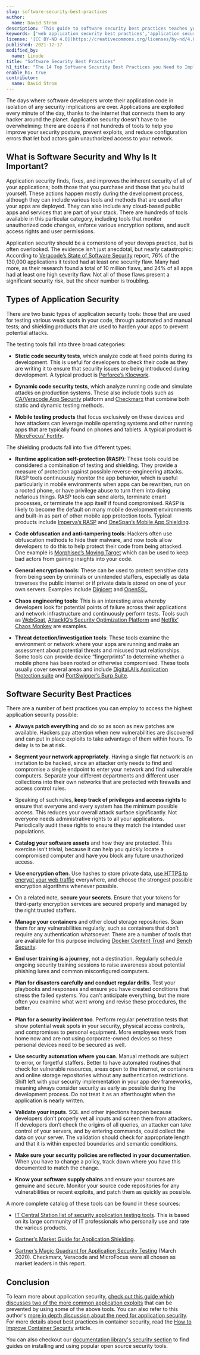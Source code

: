 ```yaml
---
slug: software-security-best-practices
author:
  name: David Strom
description: 'This guide to software security best practices teaches you about types of application security and how to secure a web application.'
keywords: ['web application security best practices','application security best practices','software development security best practices']
license: '[CC BY-ND 4.0](https://creativecommons.org/licenses/by-nd/4.0)'
published: 2021-12-17
modified_by:
  name: Linode
title: "Software Security Best Practices"
h1_title: "The 14 Top Software Security Best Practices you Need to Implement Today"
enable_h1: true
contributor:
  name: David Strom
---
```


The days where software developers wrote their application code in isolation of any security implications are over. Applications are exploited every minute of the day, thanks to the internet that connects them to any hacker around the planet. Application security doesn't have to be overwhelming: there are dozens if not hundreds of tools to help you improve your security posture, prevent exploits, and reduce configuration errors that let bad actors gain unauthorized access to your network.

## What is Software Security and Why Is It Important?

Application security finds, fixes, and improves the inherent security of all of your applications; both those that you purchase and those that you build yourself. These actions happen mostly during the development process, although they can include various tools and methods that are used after your apps are deployed. They can also include any cloud-based public apps and services that are part of your stack. There are hundreds of tools available in this particular category, including tools that monitor unauthorized code changes, enforce various encryption options, and audit access rights and user permissions.

Application security should be a cornerstone of your devops practice, but is often overlooked. The evidence isn’t just anecdotal, but nearly catastrophic: According to [Veracode’s State of Software Security](https://www.veracode.com/state-of-software-security-report) report, 76% of the 130,000 applications it tested had at least one security flaw. Many had more, as their research found a total of 10 million flaws, and 24% of all apps had at least one high severity flaw. Not all of those flaws present a significant security risk, but the sheer number is troubling.

## Types of Application Security

There are two basic types of application security tools: those that are used for testing various weak spots in your code, through automated and manual tests; and shielding products that are used to harden your apps to prevent potential attacks.

The testing tools fall into three broad categories:

- **Static code security tests**, which analyze code at fixed points during its development. This is useful for developers to check their code as they are writing it to ensure that security issues are being introduced during development. A typical product is [Perforce’s Klocwork](https://www.perforce.com/products/klocwork).

- **Dynamic code security tests**, which analyze running code and simulate attacks on production systems. These also include tools such as [CA/Veracode App Security](https://www.veracode.com/products) platform and [Checkmarx](https://www.checkmarx.com/products/iast-interactive-application-security-testing/) that combine both static and dynamic testing methods.

- **Mobile testing products** that focus exclusively on these devices and how attackers can leverage mobile operating systems and other running apps that are typically found on phones and tablets. A typical product is [MicroFocus’ Fortify](https://www.microfocus.com/en-us/cyberres/application-security/fortify-on-demand).

The shielding products fall into five different types:

- **Runtime application self-protection (RASP)**: These tools could be considered a combination of testing and shielding. They provide a measure of protection against possible reverse-engineering attacks. RASP tools continuously monitor the app behavior, which is useful particularly in mobile environments when apps can be rewritten, run on a rooted phone, or have privilege abuse to turn them into doing nefarious things. RASP tools can send alerts, terminate errant processes, or terminate the app itself if found compromised. RASP is likely to become the default on many mobile development environments and built-in as part of other mobile app protection tools. Typical products include [Imperva’s RASP](https://www.imperva.com/products/runtime-application-self-protection-rasp/?redirect=Prevoty) and [OneSpan’s Mobile App Shielding](https://www.onespan.com/products/application-shielding).

- **Code obfuscation and anti-tampering tools**: Hackers often use obfuscation methods to hide their malware, and now tools allow developers to do this to help protect their code from being attacked. One example is [Morphisec’s Moving Target](https://www.morphisec.com/) which can be used to keep bad actors from gaining insights into your code.

- **General encryption tools**: These can be used to protect sensitive data from being seen by criminals or unintended staffers, especially as data traverses the public internet or if private data is stored on one of your own servers. Examples include [Digicert](https://www.digicert.com/) and [OpenSSL](https://www.openssl.org/).

- **Chaos engineering tools**: This is an interesting area whereby developers look for potential points of failure across their applications and network infrastructure and continuously perform tests. Tools such as [WebGoat](https://owasp.org/www-project-webgoat/), [AttackIQ’s Security Optimization Platform](https://attackiq.com/) and [Netflix’ Chaos Monkey](https://netflix.github.io/chaosmonkey/) are examples.

- **Threat detection/investigation tools**: These tools examine the environment or network where your apps are running and make an assessment about potential threats and misused trust relationships. Some tools can provide device “fingerprints” to determine whether a mobile phone has been rooted or otherwise compromised. These tools usually cover several areas and include [Digital.AI’s Application Protection suite](https://digital.ai/application-protection) and [PortSwigger’s Burp Suite](https://portswigger.net/burp).

## Software Security Best Practices

There are a number of best practices you can employ to access the highest application security possible:

- **Always patch everything** and do so as soon as new patches are available. Hackers pay attention when new vulnerabilities are discovered and can put in place exploits to take advantage of them within hours. To delay is to be at risk.

- **Segment your network appropriately**. Having a single flat network is an invitation to be hacked, since an attacker only needs to find and compromise a single endpoint to enter your network and find vulnerable computers. Separate your different departments and different user collections into their own networks that are protected with firewalls and access control rules.

- Speaking of such rules, **keep track of privileges and access rights** to ensure that everyone and every system has the minimum possible access. This reduces your overall attack surface significantly. Not everyone needs administrative rights to all your applications. Periodically audit these rights to ensure they match the intended user populations.

- **Catalog your software assets** and how they are protected. This exercise isn’t trivial, because it can help you quickly locate a compromised computer and have you block any future unauthorized access.

- **Use encryption often**. Use hashes to store private data, [use HTTPS to encrypt your web traffic](/docs/guides/enabling-https-using-certbot/) everywhere, and choose the strongest possible encryption algorithms whenever possible.

- On a related note, **secure your secrets**. Ensure that your tokens for third-party encryption services are secured properly and managed by the right trusted staffers.

- **Manage your containers** and other cloud storage repositories. Scan them for any vulnerabilities regularly, such as containers that don’t require any authentication whatsoever. There are a number of tools that are available for this purpose including [Docker Content Trust](https://docs.docker.com/engine/security/trust/) and [Bench Security](https://github.com/docker/docker-bench-security).

- **End user training is a journey**, not a destination. Regularly schedule ongoing security training sessions to raise awareness about potential phishing lures and common misconfigured computers.

- **Plan for disasters carefully and conduct regular drills**. Test your playbooks and responses and ensure you have created conditions that stress the failed systems. You can’t anticipate everything, but the more often you examine what went wrong and revise these procedures, the better.

- **Plan for a security incident too**. Perform regular penetration tests that show potential weak spots in your security, physical access controls, and compromises to personal equipment. More employees work from home now and are not using corporate-owned devices so these personal devices need to be secured as well.

- **Use security automation where you can**. Manual methods are subject to error, or forgetful staffers. Better to have automated routines that check for vulnerable resources, areas open to the internet, or containers and online storage repositories without any authentication restrictions. Shift left with your security implementation in your app dev frameworks, meaning always consider security as early as possible during the development process. Do not treat it as an afterthought when the application is nearly written.

- **Validate your inputs**. SQL and other injections happen because developers don’t properly vet all inputs and screen them from attackers. If developers don’t check the origins of all queries, an attacker can take control of your servers, and by entering commands, could collect the data on your server. The validation should check for appropriate length and that it is within expected boundaries and semantic conditions.

- **Make sure your security policies are reflected in your documentation**. When you have to change a policy, track down where you have this documented to match the change.

- **Know your software supply chains** and ensure your sources are genuine and secure. Monitor your source code repositories for any vulnerabilities or recent exploits, and patch them as quickly as possible.

A more complete catalog of these tools can be found in these sources:

- [IT Central Station list of security application testing tools](https://www.itcentralstation.com/categories/application-security-testing). This is based on its large community of IT professionals who personally use and rate the various products.

- [Gartner’s Market Guide for Application Shielding](https://www.gartner.com/en/documents/3880128/market-guide-for-application-shielding).

- [Gartner’s Magic Quadrant for Application Security Testing](https://www.gartner.com/doc/3984345) (March 2020). Checkmarx, Veracode and MicroFocus were all chosen as market leaders in this report.

## Conclusion

To learn more about application security, [check out this guide which discusses two of the more common application exploits](/docs/guides/security-weaknesses-in-web-apps/) that can be prevented by using some of the above tools. You can also refer to this author's [more in depth discussion about the need for application security](/docs/guides/security-weaknesses-in-web-apps/). For more details about best practices in container security, read the [How to Improve Container Security](https://www.csoonline.com/article/3388025/how-to-improve-container-security.html) article.

You can also checkout our [documentation library's security section](/docs/guides/security/) to find guides on installing and using popular open source security tools.
